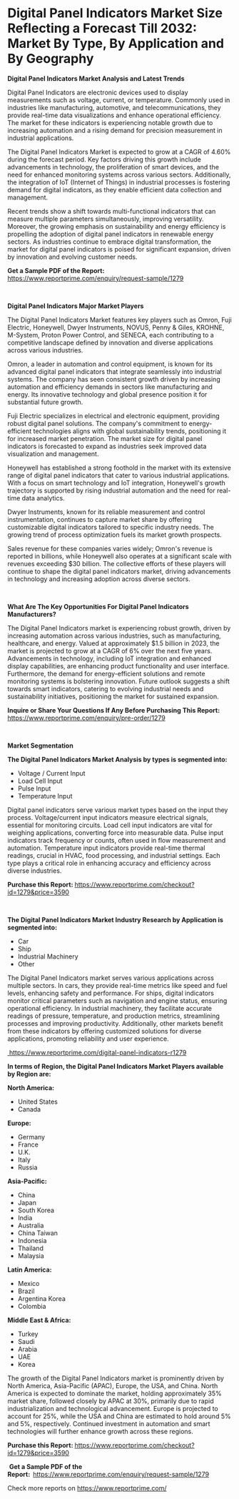 <p><h1>Digital Panel Indicators Market Size Reflecting a Forecast Till 2032: Market By Type, By Application and By Geography</h1></p><p><strong>Digital Panel Indicators Market Analysis and Latest Trends</strong></p>
<p><p>Digital Panel Indicators are electronic devices used to display measurements such as voltage, current, or temperature. Commonly used in industries like manufacturing, automotive, and telecommunications, they provide real-time data visualizations and enhance operational efficiency. The market for these indicators is experiencing notable growth due to increasing automation and a rising demand for precision measurement in industrial applications.</p><p>The Digital Panel Indicators Market is expected to grow at a CAGR of 4.60% during the forecast period. Key factors driving this growth include advancements in technology, the proliferation of smart devices, and the need for enhanced monitoring systems across various sectors. Additionally, the integration of IoT (Internet of Things) in industrial processes is fostering demand for digital indicators, as they enable efficient data collection and management.</p><p>Recent trends show a shift towards multi-functional indicators that can measure multiple parameters simultaneously, improving versatility. Moreover, the growing emphasis on sustainability and energy efficiency is propelling the adoption of digital panel indicators in renewable energy sectors. As industries continue to embrace digital transformation, the market for digital panel indicators is poised for significant expansion, driven by innovation and evolving customer needs.</p></p>
<p><strong>Get a Sample PDF of the Report:&nbsp;</strong> <a href="https://www.reportprime.com/enquiry/request-sample/1279?utm_campaign=2471&utm_medium=2&utm_source=Github&utm_content=ia&utm_term=18032025&utm_id=digital-panel-indicators">https://www.reportprime.com/enquiry/request-sample/1279</a></p>
<p>&nbsp;</p>
<p><strong>Digital Panel Indicators Major Market Players</strong></p>
<p><p>The Digital Panel Indicators Market features key players such as Omron, Fuji Electric, Honeywell, Dwyer Instruments, NOVUS, Penny & Giles, KROHNE, M-System, Proton Power Control, and SENECA, each contributing to a competitive landscape defined by innovation and diverse applications across various industries.</p><p>Omron, a leader in automation and control equipment, is known for its advanced digital panel indicators that integrate seamlessly into industrial systems. The company has seen consistent growth driven by increasing automation and efficiency demands in sectors like manufacturing and energy. Its innovative technology and global presence position it for substantial future growth.</p><p>Fuji Electric specializes in electrical and electronic equipment, providing robust digital panel solutions. The company's commitment to energy-efficient technologies aligns with global sustainability trends, positioning it for increased market penetration. The market size for digital panel indicators is forecasted to expand as industries seek improved data visualization and management.</p><p>Honeywell has established a strong foothold in the market with its extensive range of digital panel indicators that cater to various industrial applications. With a focus on smart technology and IoT integration, Honeywell's growth trajectory is supported by rising industrial automation and the need for real-time data analytics.</p><p>Dwyer Instruments, known for its reliable measurement and control instrumentation, continues to capture market share by offering customizable digital indicators tailored to specific industry needs. The growing trend of process optimization fuels its market growth prospects.</p><p>Sales revenue for these companies varies widely; Omron's revenue is reported in billions, while Honeywell also operates at a significant scale with revenues exceeding $30 billion. The collective efforts of these players will continue to shape the digital panel indicators market, driving advancements in technology and increasing adoption across diverse sectors.</p></p>
<p>&nbsp;</p>
<p><strong>What Are The Key Opportunities For Digital Panel Indicators Manufacturers?</strong></p>
<p><p>The Digital Panel Indicators market is experiencing robust growth, driven by increasing automation across various industries, such as manufacturing, healthcare, and energy. Valued at approximately $1.5 billion in 2023, the market is projected to grow at a CAGR of 6% over the next five years. Advancements in technology, including IoT integration and enhanced display capabilities, are enhancing product functionality and user interface. Furthermore, the demand for energy-efficient solutions and remote monitoring systems is bolstering innovation. Future outlook suggests a shift towards smart indicators, catering to evolving industrial needs and sustainability initiatives, positioning the market for sustained expansion.</p></p>
<p><strong>Inquire or Share Your Questions If Any Before Purchasing This Report:</strong> <a href="https://www.reportprime.com/enquiry/pre-order/1279?utm_campaign=2471&utm_medium=2&utm_source=Github&utm_content=ia&utm_term=18032025&utm_id=digital-panel-indicators">https://www.reportprime.com/enquiry/pre-order/1279</a></p>
<p>&nbsp;</p>
<p><strong>Market Segmentation</strong></p>
<p><strong>The Digital Panel Indicators Market Analysis by types is segmented into:</strong></p>
<p><ul><li>Voltage / Current Input</li><li>Load Cell Input</li><li>Pulse Input</li><li>Temperature Input</li></ul></p>
<p><p>Digital panel indicators serve various market types based on the input they process. Voltage/current input indicators measure electrical signals, essential for monitoring circuits. Load cell input indicators are vital for weighing applications, converting force into measurable data. Pulse input indicators track frequency or counts, often used in flow measurement and automation. Temperature input indicators provide real-time thermal readings, crucial in HVAC, food processing, and industrial settings. Each type plays a critical role in enhancing accuracy and efficiency across diverse industries.</p></p>
<p><strong>Purchase this Report:&nbsp;</strong><a href="https://www.reportprime.com/checkout?id=1279&price=3590&utm_campaign=2471&utm_medium=2&utm_source=Github&utm_content=ia&utm_term=18032025&utm_id=digital-panel-indicators">https://www.reportprime.com/checkout?id=1279&price=3590</a></p>
<p>&nbsp;</p>
<p><strong>The Digital Panel Indicators Market Industry Research by Application is segmented into:</strong></p>
<p><ul><li>Car</li><li>Ship</li><li>Industrial Machinery</li><li>Other</li></ul></p>
<p><p>The Digital Panel Indicators market serves various applications across multiple sectors. In cars, they provide real-time metrics like speed and fuel levels, enhancing safety and performance. For ships, digital indicators monitor critical parameters such as navigation and engine status, ensuring operational efficiency. In industrial machinery, they facilitate accurate readings of pressure, temperature, and production metrics, streamlining processes and improving productivity. Additionally, other markets benefit from these indicators by offering customized solutions for diverse applications, promoting reliability and user experience.</p></p>
<p><a href="https://www.reportprime.com/digital-panel-indicators-r1279?utm_campaign=2471&utm_medium=2&utm_source=Github&utm_content=ia&utm_term=18032025&utm_id=digital-panel-indicators">&nbsp;https://www.reportprime.com/digital-panel-indicators-r1279</a></p>
<p><strong>In terms of Region, the Digital Panel Indicators Market Players available by Region are:</strong></p>
<p>
    <p> <strong> North America: </strong>
        <ul>
            <li>United States</li>
            <li>Canada</li>
        </ul>
        </p> 
    <p> <strong> Europe: </strong>
        <ul>
            <li>Germany</li>
            <li>France</li>
            <li>U.K.</li>
            <li>Italy</li>
            <li>Russia</li>
        </ul>
        </p> 
    <p> <strong> Asia-Pacific: </strong>
        <ul>
            <li>China</li>
            <li>Japan</li>
            <li>South Korea</li>
            <li>India</li>
            <li>Australia</li>
            <li>China Taiwan</li>
            <li>Indonesia</li>
            <li>Thailand</li>
            <li>Malaysia</li>
        </ul>
        </p> 
    <p> <strong> Latin America: </strong>
        <ul>
            <li>Mexico</li>
            <li>Brazil</li>
            <li>Argentina Korea</li>
            <li>Colombia</li>
        </ul>
        </p> 
    <p> <strong> Middle East & Africa: </strong>
        <ul>
            <li>Turkey</li>
            <li>Saudi</li>
            <li>Arabia</li>
            <li>UAE</li>
            <li>Korea</li>
        </ul>
    </p>
    </p>
<p><p>The growth of the Digital Panel Indicators market is prominently driven by North America, Asia-Pacific (APAC), Europe, the USA, and China. North America is expected to dominate the market, holding approximately 35% market share, followed closely by APAC at 30%, primarily due to rapid industrialization and technological advancement. Europe is projected to account for 25%, while the USA and China are estimated to hold around 5% and 5%, respectively. Continued investment in automation and smart technologies will further enhance growth across these regions.</p></p>
<p><strong>Purchase this Report: </strong><a href="https://www.reportprime.com/checkout?id=1279&price=3590&utm_campaign=2471&utm_medium=2&utm_source=Github&utm_content=ia&utm_term=18032025&utm_id=digital-panel-indicators">https://www.reportprime.com/checkout?id=1279&price=3590</a></p>
<p>&nbsp;<strong>Get a Sample PDF of the Report:&nbsp;&nbsp;</strong><a href="https://www.reportprime.com/enquiry/request-sample/1279?utm_campaign=2471&utm_medium=2&utm_source=Github&utm_content=ia&utm_term=18032025&utm_id=digital-panel-indicators">https://www.reportprime.com/enquiry/request-sample/1279</a></p>
<p><strong></strong></p>
<p>Check more reports on <a href="https://www.reportprime.com/?utm_campaign=2471&utm_medium=2&utm_source=Github&utm_content=ia&utm_term=18032025&utm_id=digital-panel-indicators">https://www.reportprime.com/</a></p>